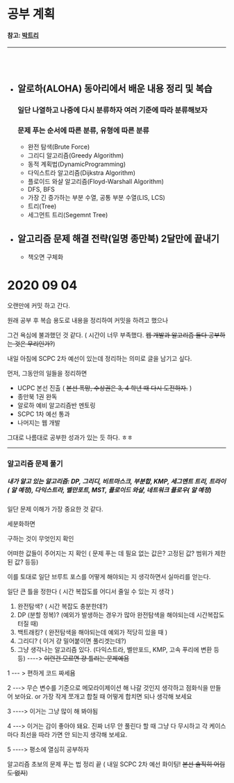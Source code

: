 # 공부 계획 
#### 참고: [박트리](https://baactree.tistory.com/52)
***
<br><br>
<ul>
    <li><h2>알로하(ALOHA) 동아리에서 배운 내용 정리 및 복습</h2></li>
    <h3>일단 나열하고 나중에 다시 분류하자 여러 기준에 따라 분류해보자</h3>
		<h3>문제 푸는 순서에 따른 분류, 유형에 따른 분류</h3>
    <ul>
        <li>완전 탐색(Brute Force)</li>
        <li>그리디 알고리즘(Greedy Algorithm)</li>
        <li>동적 계획법(DynamicProgramming)</li>
        <li>다익스트라 알고리즘(Dijkstra Algorithm)</li>
        <li>플로이드 와샬 알고리즘(Floyd-Warshall Algorithm)</li>
        <li>DFS, BFS</li>
        <li>가장 긴 증가하는 부분 수열, 공통 부분 수열(LIS, LCS)</li>
        <li>트리(Tree)</li>
        <li>세그먼트 트리(Segemnt Tree)</li>
    </ul>
    <li><h2>알고리즘 문제 해결 전략(일명 종만북) 2달만에 끝내기</h2></li>
    <ul>
        <li>책오면 구체화</li>
    </ul>
</ul>



# 2020 09 04
오랜만에 커밋 하고 간다.

원래 공부 후 복습 용도로 내용을 정리하여 커밋을 하려고 했으나 

그건 욕심에 불과했던 것 같다. ( 시간이 너무 부족했다. ~~웹 개발과 알고리즘 둘다 공부하는 것은 무리인가?~~)

내일 아침에 SCPC 2차 예선이 있는데 정리하는 의미로 글을 남기고 싶다. 

먼저, 그동안의 일들을 정리하면 

- UCPC 본선 진출 ( ~~본선 폭망, 수상권은 3, 4 학년 때 다시 도전하자.~~ )
- 종만북 1권 완독 
- 알로하 예비 알고리즘반 멘토링 
- SCPC 1차 예선 통과 
- 나머지는 웹 개발 

그대로 나름대로 공부한 성과가 있는 듯 하다. ㅎㅎ 

***


### 알고리즘 문제 풀기

##### 내가 알고 있는 알고리즘: DP, 그리디, 비트마스크, 부분합, KMP, 세그멘트 트리, 트라이( 알 예정), 다익스트라, 벨만포트, MST, 플로이드 와샬, 네트워크 플로우( 알 예정)

일단 문제 이해가 가장 중요한 것 같다.  

세분화하면

구하는 것이 무엇인지 확인

어떠한 값들이 주어지는 지 확인 ( 문제 푸는 데 필요 없는 값은? 고정된 값? 범위가 제한된 값? 등등)

이를 토대로 일단 브루트 포스를 어떻게 해야되는 지 생각하면서 실마리를 얻는다.

일단 큰 틀을 정한다 ( 시간 복잡도를 어디서 줄일 수 있는 지 생각 )  
1. 완전탐색? ( 시간 복잡도 충분한데?) 
2. DP (분할 정복)? (예외가 발생하는 경우가 많아 완전탐색을 해야되는데 시간복잡도 터질 때)
3. 백트래킹? ( 완전탐색을 해야되는데 예외가 적당히 있을 때 )
4. 그리디? ( 이거 걍 밀어붙이면 풀리겟는데?)
5. 그냥 생각나는 알고리즘 있다. (다익스트라, 벨만포드, KMP, 고속 푸리에 변환 등등)  ----> ~~이런건 모르면 걍 틀리는 문제예욤~~


1  --- >  편하게 코드 짜세욤

2 --->  무슨 변수를 기준으로 메모라이제이션 해 나갈 것인지 생각하고 점화식을 만들어 보아요. or 가장 작게 쪼개고 합칠 때 어떻게 합치면 되나 생각해 보세요

3 ----> 이거는 그냥 많이 해 봐야됨

4  --->  이거는 감이 좋아야 돼요.  진짜 너무 안 풀린다 할 때 그냥 다 무시하고 각 케이스마다 최선을 따라 가면 안 되는지 생각해 보세요.

5 ----> 평소에 열심히 공부하자 

알고리즘 초보의 문제 푸는 법 정리 끝 ( 내일 SCPC 2차 예선 화이팅! ~~본선 솔직히 어림도 없지~~)



